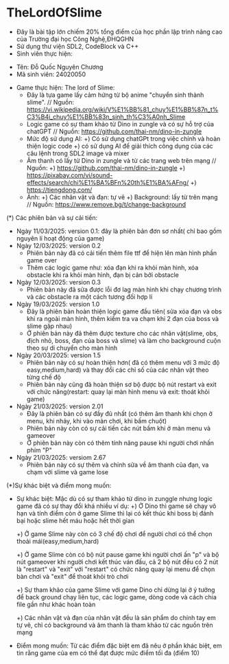 # TheLordOfSlime
- Đây là bài tập lớn chiếm 20% tổng điểm của học phần lập trình nâng cao của Trường đại học Công Nghệ,ĐHQGHN
- Sử dụng thư viện SDL2, CodeBlock và C++
- Sinh viên thực hiện:
+ Tên: Đỗ Quốc Nguyên Chương
+ Mã sinh viên: 24020050
- Game thực hiện: The lord of Slime:
  + Đây là tựa game lấy cảm hứng từ bộ anime "chuyển sinh thành slime". 
   // Nguồn: https://vi.wikipedia.org/wiki/V%E1%BB%81_chuy%E1%BB%87n_t%C3%B4i_chuy%E1%BB%83n_sinh_th%C3%A0nh_Slime
  + Logic game có sự tham khảo từ Dino in zungle và có sự hỗ trợ của chatGPT
   // Nguồn: https://github.com/thai-nm/dino-in-zungle
  + Mức độ sử dụng AI: +) Có sử dụng chatGPt trong việc chỉnh và hoàn thiện logic code
                       +) có sử dụng AI để giải thích công dụng của các câu lệnh trong SDL2 image và mixer
  + Âm thanh có lấy từ Dino in zungle và từ các trang web trên mạng
   // Nguồn: +) https://github.com/thai-nm/dino-in-zungle
             +) https://pixabay.com/vi/sound-effects/search/chi%E1%BA%BFn%20th%E1%BA%AFng/
             +) https://tiengdong.com/
  + Ảnh: +) Các nhân vật và đạn: tự vẽ
         +) Background: lấy từ trên mạng
              // Nguồn: https://www.remove.bg/t/change-background


(*) Các phiên bản và sự cải tiến:
- Ngày 11/03/2025: version 0.1: đây là phiên bản đơn sơ nhất( chỉ bao gồm nguyên lí hoạt động của game)
- Ngày 12/03/2025: version 0.2
  + Phiên bản này đã có cải tiến thêm file ttf để hiện lên màn hình phần game over
  + Thêm các logic game như: xóa đạn khi ra khỏi màn hình, xóa obstacle khi ra khỏi màn hình, đạn bị cản bởi obstacle
- Ngày 12/03/2025: version 0.3
  + Phiên bản này đã sửa được lỗi đơ lag màn hình khi chạy chương trình và các obstacle ra một cách tương đối hợp lí
- Ngày 19/03/2025: version 1.0
  + Đây là phiên bản hoàn thiện logic game đầu tiên( sửa xóa đạn và obs khi ra ngoài màn hình, thêm kiểm tra va chạm khi 2 đạn của boss và slime gặp nhau)
  + Ở phiên bản này đã thêm được texture cho các nhân vật(slime, obs, địch nhỏ, boss, đạn của boss và slime) và làm cho background cuộn theo sự di chuyển cho màn hình
- Ngày 20/03/2025: version 1.5
  + Phiên bản này có sự hoàn thiện hơn( đã có thêm menu với 3 mức độ easy,medium,hard) và thay đổi các chỉ số của các nhân vật theo từng chế độ
  + Phiên bản này cũng đã hoàn thiện sơ bộ được bộ nút restart và exit với chức năng(restart: quay lại màn hình menu và exit: thoát khỏi game)
- Ngày 21/03/2025: version 2.01
  + Đây là phiên bản có sự đầy đủ nhất (có thêm âm thanh khi chọn ở menu, khi nhảy, khi vào màn chơi, khi bấm chuột)
  + Phiên bản này còn có sự cải tiến các nút bấm khi ở màn menu và gameover
  + Ở phiên bản này còn có thêm tính năng pause khi người chơi nhấn phím "P"
- Ngày 21/03/2025: versiom 2.67
  + Phiên bản này có sự thêm và chỉnh sửa về âm thanh của đạn, va chạm với slime và game lose
 
(*)Sự khác biệt và điểm mong muốn:
 - Sự khác biệt:
    Mặc dù có sự tham khảo từ dino in zunggle nhưng logic game đã có sự thay đổi khá nhiều ví dụ:
     +) Ở Dino thì game sẽ chạy vô hạn và tính điểm còn ở game Slime thì lại có kết thúc khi boss bị đánh bại hoặc slime hết máu hoặc hết thời gian
   
     +) Ở game Slime này còn có 3 chế độ chơi để người chơi có thể chọn thoải mái(easy,medium,hard)
   
     +) Ở game Slime còn có bộ nút pause game khi người chơi ấn "p" và bộ nút gameover khi người chơi kết thúc ván đấu, cả 2 bộ nút đều có 2 nút là "restart" và "exit" với
    "restart" có chức năng quay lại menu để chọn bàn chơi và "exit" để thoát khỏi trò chơi
   
     +) Sự tham khảo của game Slime với game Dino chỉ dừng lại ở ý tưởng để back ground chạy liên tục, các logic game, dòng code và cách chia file gần như khác hoàn toàn
   
     +) Các nhân vật và đạn của nhân vật đều là sản phẩm do chính tay em tự vẽ, chỉ có background và âm thanh là tham khảo từ các nguồn trên mạng
   
 - Điểm mong muốn:
    Từ các điểm đặc biệt em đã nêu ở phần khác biệt, em tin rằng game của em có thể đạt được mức điểm tối đa (điểm 10)
